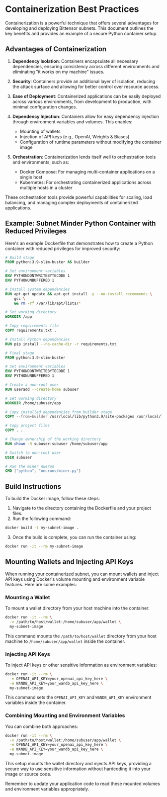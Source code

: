 # Containerization Best Practices

Containerization is a powerful technique that offers several advantages for developing and deploying Bittensor subnets. This document outlines the key benefits and provides an example of a secure Python container setup.

## Advantages of Containerization

1. **Dependency Isolation**: Containers encapsulate all necessary dependencies, ensuring consistency across different environments and eliminating "it works on my machine" issues.

2. **Security**: Containers provide an additional layer of isolation, reducing the attack surface and allowing for better control over resource access.

3. **Ease of Deployment**: Containerized applications can be easily deployed across various environments, from development to production, with minimal configuration changes.

4. **Dependency Injection**: Containers allow for easy dependency injection through environment variables and volumes. This enables:
   - Mounting of wallets
   - Injection of API keys (e.g., OpenAI, Weights & Biases)
   - Configuration of runtime parameters without modifying the container image

5. **Orchestration**: Containerization lends itself well to orchestration tools and environments, such as:
   - Docker Compose: For managing multi-container applications on a single host
   - Kubernetes: For orchestrating containerized applications across multiple hosts in a cluster

These orchestration tools provide powerful capabilities for scaling, load balancing, and managing complex deployments of containerized applications.

## Example: Subnet Minder Python Container with Reduced Privileges

Here's an example Dockerfile that demonstrates how to create a Python container with reduced privileges for improved security:

```dockerfile
# Build stage
FROM python:3.9-slim-buster AS builder

# Set environment variables
ENV PYTHONDONTWRITEBYTECODE 1
ENV PYTHONUNBUFFERED 1

# Install system dependencies
RUN apt-get update && apt-get install -y --no-install-recommends \
    gcc \
    && rm -rf /var/lib/apt/lists/*

# Set working directory
WORKDIR /app

# Copy requirements file
COPY requirements.txt .

# Install Python dependencies
RUN pip install --no-cache-dir -r requirements.txt

# Final stage
FROM python:3.9-slim-buster

# Set environment variables
ENV PYTHONDONTWRITEBYTECODE 1
ENV PYTHONUNBUFFERED 1

# Create a non-root user
RUN useradd --create-home subuser

# Set working directory
WORKDIR /home/subuser/app

# Copy installed dependencies from builder stage
COPY --from=builder /usr/local/lib/python3.9/site-packages /usr/local/lib/python3.9/site-packages

# Copy project files
COPY . .

# Change ownership of the working directory
RUN chown -R subuser:subuser /home/subuser/app

# Switch to non-root user
USER subuser

# Run the miner nueron
CMD ["python", "neurons/miner.py"]
```

## Build Instructions

To build the Docker image, follow these steps:

1. Navigate to the directory containing the Dockerfile and your project files.
2. Run the following command:

```bash
docker build -t my-subnet-image .
```

3. Once the build is complete, you can run the container using:

```bash
docker run -it --rm my-subnet-image
```

## Mounting Wallets and Injecting API Keys

When running your containerized subnet, you can mount wallets and inject API keys using Docker's volume mounting and environment variable features. Here are some examples:

### Mounting a Wallet

To mount a wallet directory from your host machine into the container:

```bash
docker run -it --rm \
  -v /path/to/host/wallet:/home/subuser/app/wallet \
  my-subnet-image
```

This command mounts the `/path/to/host/wallet` directory from your host machine to `/home/subuser/app/wallet` inside the container.

### Injecting API Keys

To inject API keys or other sensitive information as environment variables:

```bash
docker run -it --rm \
  -e OPENAI_API_KEY=your_openai_api_key_here \
  -e WANDB_API_KEY=your_wandb_api_key_here \
  my-subnet-image
```

This command sets the `OPENAI_API_KEY` and `WANDB_API_KEY` environment variables inside the container.

### Combining Mounting and Environment Variables

You can combine both approaches:

```bash
docker run -it --rm \
  -v /path/to/host/wallet:/home/subuser/app/wallet \
  -e OPENAI_API_KEY=your_openai_api_key_here \
  -e WANDB_API_KEY=your_wandb_api_key_here \
  my-subnet-image
```

This setup mounts the wallet directory and injects API keys, providing a secure way to use sensitive information without hardcoding it into your image or source code.

Remember to update your application code to read these mounted volumes and environment variables appropriately.